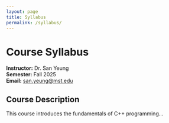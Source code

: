 ```yaml
---
layout: page
title: Syllabus
permalink: /syllabus/
---
```


# Course Syllabus

**Instructor:** Dr. San Yeung  
**Semester:** Fall 2025  
**Email:** san.yeung@mst.edu

## Course Description
This course introduces the fundamentals of C++ programming...